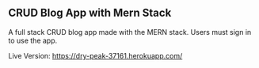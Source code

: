 ## CRUD Blog App with Mern Stack

A full stack CRUD blog app made with the MERN stack.
Users must sign in to use the app.

Live Version:
https://dry-peak-37161.herokuapp.com/